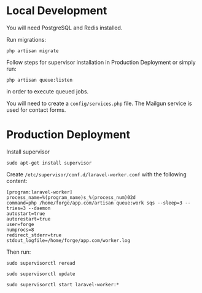 
# Local Development

You will need PostgreSQL and Redis installed.

Run migrations:

```
php artisan migrate
```

Follow steps for supervisor installation in Production Deployment
or simply run:

```
php artisan queue:listen
```

in order to execute queued jobs.

You will need to create a `config/services.php` file. The Mailgun
service is used for contact forms.


# Production Deployment

Install supervisor

```
sudo apt-get install supervisor
```

Create `/etc/supervisor/conf.d/laravel-worker.conf` with the following content:

```
[program:laravel-worker]
process_name=%(program_name)s_%(process_num)02d
command=php /home/forge/app.com/artisan queue:work sqs --sleep=3 --tries=3 --daemon
autostart=true
autorestart=true
user=forge
numprocs=8
redirect_stderr=true
stdout_logfile=/home/forge/app.com/worker.log
```

Then run:

```
sudo supervisorctl reread

sudo supervisorctl update

sudo supervisorctl start laravel-worker:*
```